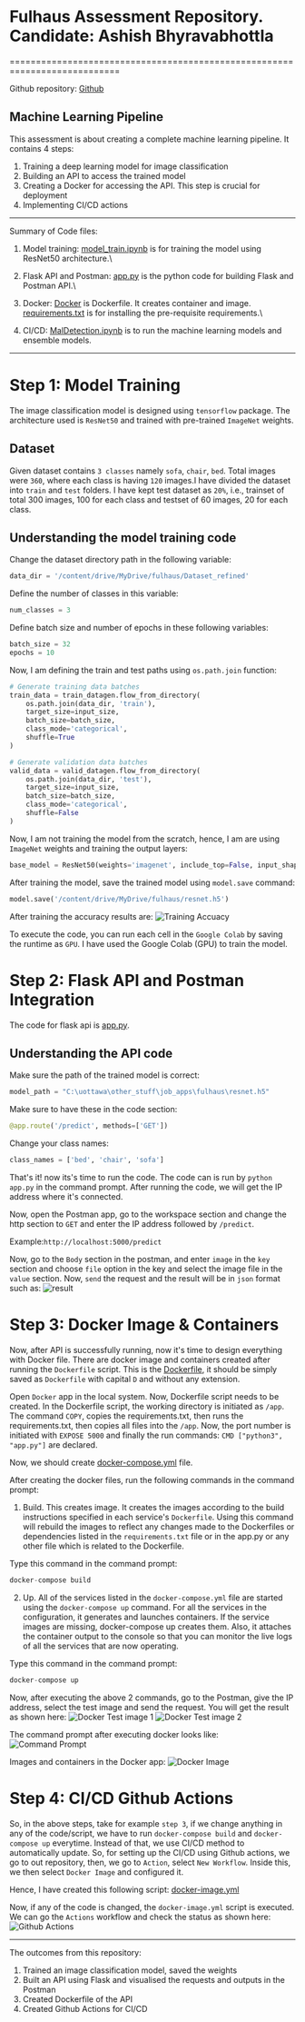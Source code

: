 # Fulhaus Assessment Repository. Candidate: Ashish Bhyravabhottla
===========================================================================

Github repository: [Github](https://github.com/ashish-AIML/fulhaus_assessment)

## Machine Learning Pipeline ##

This assessment is about creating a complete machine learning pipeline. It contains 4 steps:
1. Training a deep learning model for image classification
2. Building an API to access the trained model
3. Creating a Docker for accessing the API. This step is crucial for deployment
4. Implementing CI/CD actions

--------------------------------------------------------------------------
Summary of Code files:
1. Model training:
[model_train.ipynb](https://github.com/ashish-AIML/fulhaus_assessment/blob/main/model_train.ipynb) is for training the model using ResNet50 architecture.\

2. Flask API and Postman:
[app.py](https://github.com/ashish-AIML/fulhaus_assessment/blob/main/app.py) is the python code for building Flask and Postman API.\

3. Docker:
[Docker](https://github.com/ashish-AIML/fulhaus_assessment/blob/main/Dockerfile) is Dockerfile. It creates container and image.\
[requirements.txt](https://github.com/ashish-AIML/fulhaus_assessment/blob/main/requirements.txt) is for installing the pre-requisite requirements.\

4. CI/CD:
[MalDetection.ipynb](https://github.com/Jayshil-Patel/ELG_5271_Project/blob/master/MalDetection.ipynb) is to run the machine learning models and ensemble models.
--------------------------------------------------------------------------


# Step 1: Model Training #

The image classification model is designed using `tensorflow` package. The architecture used is `ResNet50` and trained with pre-trained `ImageNet` weights. 

## Dataset ##
Given dataset contains `3 classes` namely `sofa`, `chair`, `bed`. Total images were `360`, where each class is having `120` images.I have divided the dataset into `train` and `test` folders. I have kept test dataset as `20%`, i.e., trainset of total 300 images, 100 for each class and testset of 60 images, 20 for each class. 

## Understanding the model training code ##

Change the dataset directory path in the following variable: 
```python
data_dir = '/content/drive/MyDrive/fulhaus/Dataset_refined'
```

Define the number of classes in this variable:
```python
num_classes = 3
```

Define batch size and number of epochs in these following variables:
```python
batch_size = 32
epochs = 10
```

Now, I am defining the train and test paths using `os.path.join` function:
```python
# Generate training data batches
train_data = train_datagen.flow_from_directory(
    os.path.join(data_dir, 'train'),
    target_size=input_size,
    batch_size=batch_size,
    class_mode='categorical',
    shuffle=True
)

# Generate validation data batches
valid_data = valid_datagen.flow_from_directory(
    os.path.join(data_dir, 'test'),
    target_size=input_size,
    batch_size=batch_size,
    class_mode='categorical',
    shuffle=False
)
```

Now, I am not training the model from the scratch, hence, I am are using `ImageNet` weights and training the output layers:
```python
base_model = ResNet50(weights='imagenet', include_top=False, input_shape=input_size+(3,))
```

After training the model, save the trained model using `model.save` command:
```python
model.save('/content/drive/MyDrive/fulhaus/resnet.h5')
```

After training the accuracy results are:
![Training Accuacy](https://github.com/ashish-AIML/fulhaus_assessment/blob/main/training.png)

To execute the code, you can run each cell in the `Google Colab` by saving the runtime as `GPU`. I have used the Google Colab (GPU) to train the model. 

# Step 2: Flask API and Postman Integration #

The code for flask api is [app.py](https://github.com/ashish-AIML/fulhaus_assessment/blob/main/app.py). 

## Understanding the API code ##

Make sure the path of the trained model is correct: 
```python
model_path = "C:\uottawa\other_stuff\job_apps\fulhaus\resnet.h5"
```
Make sure to have these in the code section:
```python
@app.route('/predict', methods=['GET'])
```

Change your class names:
```python
class_names = ['bed', 'chair', 'sofa'] 
```

That's it! now its's time to run the code. The code can is run by `python app.py` in the command prompt. After running the code, we will get the IP address where it's connected.

Now, open the Postman app, go to the workspace section and change the http section to `GET` and enter the IP address followed by `/predict`. 

Example:`http://localhost:5000/predict`

Now, go to the `Body` section in the postman, and enter `image` in the `key` section and choose `file` option in the key and select the image file in the `value` section. Now, `send` the request and the result will be in `json` format such as:
![result](https://github.com/ashish-AIML/fulhaus_assessment/blob/main/json_results.png)

# Step 3: Docker Image & Containers #

Now, after API is successfully running, now it's time to design everything with Docker file. There are docker image and containers created after running the `Dockerfile` script. This is the [Dockerfile](https://github.com/ashish-AIML/fulhaus_assessment/blob/main/Dockerfile), it should be simply saved as `Dockerfile` with capital `D` and without any extension. 

Open `Docker` app in the local system. Now, Dockerfile script needs to be created. In the Dockerfile script, the working directory is initiated as `/app`. The command `COPY`, copies the requirements.txt, then runs the requirements.txt, then copies all files into the `/app`. Now, the port number is initiated with `EXPOSE 5000` and finally the run commands: `CMD ["python3", "app.py"]` are declared. 

Now, we should create [docker-compose.yml](https://github.com/ashish-AIML/fulhaus_assessment/blob/main/docker-compose.yml) file.

After creating the docker files, run the following commands in the command prompt:

1. Build. This creates image. It creates the images according to the build instructions specified in each service's `Dockerfile`. Using this command will rebuild the images to reflect any changes made to the Dockerfiles or dependencies listed in the `requirements.txt` file or in the app.py or any other file which is related to the Dockerfile. 

Type this command in the command prompt:
```python
docker-compose build
```

2. Up. All of the services listed in the `docker-compose.yml` file are started using the `docker-compose up` command. For all the services in the configuration, it generates and launches containers. If the service images are missing, docker-compose up creates them. Also, it attaches the container output to the console so that you can monitor the live logs of all the services that are now operating.

Type this command in the command prompt:
```python
docker-compose up
```

Now, after executing the above 2 commands, go to the Postman, give the IP address, select the test image and send the request. You will get the result as shown here:
![Docker Test image 1](https://github.com/ashish-AIML/fulhaus_assessment/blob/main/docker_test1.png)
![Docker Test image 2](https://github.com/ashish-AIML/fulhaus_assessment/blob/main/docker_test2.png)

The command prompt after executing docker looks like:
![Command Prompt](https://github.com/ashish-AIML/fulhaus_assessment/blob/main/docker_cmd_output.png)

Images and containers in the Docker app:
![Docker Image](https://github.com/ashish-AIML/fulhaus_assessment/blob/main/docker_image.png)

# Step 4: CI/CD Github Actions #

So, in the above steps, take for example `step 3`, if we change anything in any of the code/script, we have to run `docker-compose build` and `docker-compose up` everytime. Instead of that, we use CI/CD method to automatically update. So, for setting up the CI/CD using Github actions, we go to out repository, then, we go to `Action`, select `New Workflow`. Inside this, we then select `Docker Image` and configured it. 

Hence, I have created this following script: [docker-image.yml](https://github.com/ashish-AIML/fulhaus_assessment/blob/main/.github/workflows/docker-image.yml)

Now, if any of the code is changed, the `docker-image.yml` script is executed. We can go the `Actions` workflow and check the status as shown here:
![Github Actions](https://github.com/ashish-AIML/fulhaus_assessment/blob/main/actions.png)


--------------------------------------------------------------------------

The outcomes from this repository:
1. Trained an image classification model, saved the weights
2. Built an API using Flask and visualised the requests and outputs in the Postman
3. Created Dockerfile of the API
4. Created Github Actions for CI/CD 
